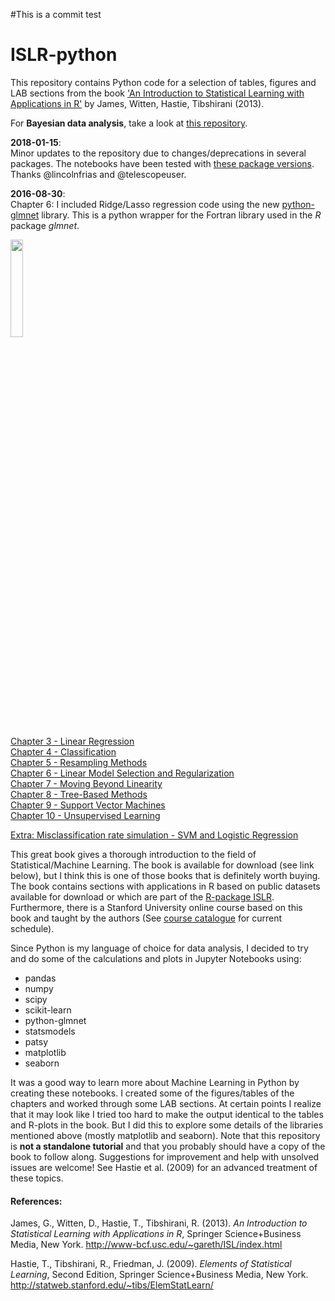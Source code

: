 #This is a commit test
# ISLR-python
This repository contains Python code for a selection of tables, figures and LAB sections from the book <A target="_blank" href='http://www-bcf.usc.edu/%7Egareth/ISL/index.html'>'An Introduction to Statistical Learning with Applications in R'</A> by James, Witten, Hastie, Tibshirani (2013).<P>

For **Bayesian data analysis**, take a look at <A href='https://github.com/JWarmenhoven/DBDA-python'>this repository</A>.

**2018-01-15**:<BR>
Minor updates to the repository due to changes/deprecations in several packages. The notebooks have been tested with <A href='http://nbviewer.jupyter.org/github/JWarmenhoven/ISLR-python/blob/master/Notebooks/Python%20module%20versions.ipynb'>these package versions</A>. Thanks @lincolnfrias and @telescopeuser.
<P>

**2016-08-30**:<BR>
Chapter 6: I included Ridge/Lasso regression code using the new <A href='https://github.com/civisanalytics/python-glmnet'>python-glmnet</A> library. This is a python wrapper for the Fortran library used in the *R* package *glmnet*. 
<P>

<IMG src='Notebooks/ISL%20Cover%202.jpg' height=20% width=20%> <P>
<A href='http://nbviewer.ipython.org/github/JWarmenhoven/ISL-python/blob/master/Notebooks/Chapter%203.ipynb'>Chapter 3 - Linear Regression</A><BR>
<A href='http://nbviewer.ipython.org/github/JWarmenhoven/ISL-python/blob/master/Notebooks/Chapter%204.ipynb'>Chapter 4 - Classification</A><BR>
<A href='http://nbviewer.ipython.org/github/JWarmenhoven/ISL-python/blob/master/Notebooks/Chapter%205.ipynb'>Chapter 5 - Resampling Methods</A><BR>
<A href='http://nbviewer.ipython.org/github/JWarmenhoven/ISL-python/blob/master/Notebooks/Chapter%206.ipynb'>Chapter 6 - Linear Model Selection and Regularization</A><BR>
<A href='http://nbviewer.ipython.org/github/JWarmenhoven/ISL-python/blob/master/Notebooks/Chapter%207.ipynb'>Chapter 7 - Moving Beyond Linearity</A><BR>
<A href='http://nbviewer.ipython.org/github/JWarmenhoven/ISL-python/blob/master/Notebooks/Chapter%208.ipynb'>Chapter 8 - Tree-Based Methods</A><BR>
<A href='http://nbviewer.ipython.org/github/JWarmenhoven/ISL-python/blob/master/Notebooks/Chapter%209.ipynb'>Chapter 9 - Support Vector Machines</A><BR>
<A href='http://nbviewer.ipython.org/github/JWarmenhoven/ISL-python/blob/master/Notebooks/Chapter%2010.ipynb'>Chapter 10 - Unsupervised Learning</A><P>
<A href='http://nbviewer.jupyter.org/github/JWarmenhoven/ISL-python/blob/master/Notebooks/Simulate.expected.misclassification.rate.ipynb'>Extra: Misclassification rate simulation - SVM and Logistic Regression</A><P>
This great book gives a thorough introduction to the field of Statistical/Machine Learning. The book is available for download (see link below), but I think this is one of those books that is definitely worth buying. The book contains sections with applications in R based on public datasets available for download or which are part of the <A target="_blank" href="https://cran.r-project.org/web/packages/ISLR/index.html">R-package ISLR</A>. Furthermore, there is a Stanford University online course based on this book and taught by the authors (See <A target="_blank" href='https://lagunita.stanford.edu/courses/'>course catalogue</A> for current schedule).<P>
Since Python is my language of choice for data analysis, I decided to try and do some of the calculations and plots in Jupyter Notebooks using:

 - pandas
 - numpy
 - scipy
 - scikit-learn
 - python-glmnet
 - statsmodels
 - patsy
 - matplotlib
 - seaborn

It was a good way to learn more about Machine Learning in Python by creating these notebooks. I created some of the figures/tables of the chapters and worked through some LAB sections. At certain points I realize that it may look like I tried too hard to make the output identical to the tables and R-plots in the book. But I did this to explore some details of the libraries mentioned above (mostly matplotlib and seaborn). Note that this repository is <STRONG>not a standalone tutorial</STRONG> and that you probably should have a copy of the book to follow along. Suggestions for improvement and help with unsolved issues are welcome!
See Hastie et al. (2009) for an advanced treatment of these topics.<P> 

#### References: 
James, G., Witten, D., Hastie, T., Tibshirani, R. (2013). <I>An Introduction to Statistical Learning with Applications in  R</I>,  Springer Science+Business Media, New York.
http://www-bcf.usc.edu/~gareth/ISL/index.html

Hastie, T., Tibshirani, R., Friedman, J. (2009). <I>Elements of Statistical Learning</I>, Second Edition, Springer Science+Business Media, New York.
http://statweb.stanford.edu/~tibs/ElemStatLearn/
